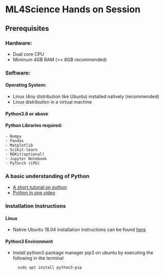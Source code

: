 # ML4Science Hands on Session


## Prerequisites

### Hardware:
* Dual core CPU
* Minimum 4GB RAM (>= 8GB recommended)

### Software:

#### Operating System:
* Linux (Any distribution like Ubuntu) installed natively (recommended)
* Linux distribution in a virtual machine

#### Python3.6 or above

#### Python Libraries required:
	- Numpy
	- Pandas
	- Matplotlib
	- Scikit-learn
	- RDKit(optional) 
	- Jupyter Notebook
	- PyTorch (CPU)

### A basic understanding of Python
* [A short tutorial on python](https://www.stavros.io/tutorials/python/)
* [Python in one video](https://www.youtube.com/watch?v=N4mEzFDjqtA)


### Installation Instructions

#### Linux 
* Native Ubuntu 18.04 installation instructions can be found [here](https://vitux.com/how-to-install-ubuntu-18-04-along-with-windows-10/)

#### Python3 Environment
* Install python3 package manager pip3 on ubuntu by executing the following in the terminal

        sudo apt install python3-pip

